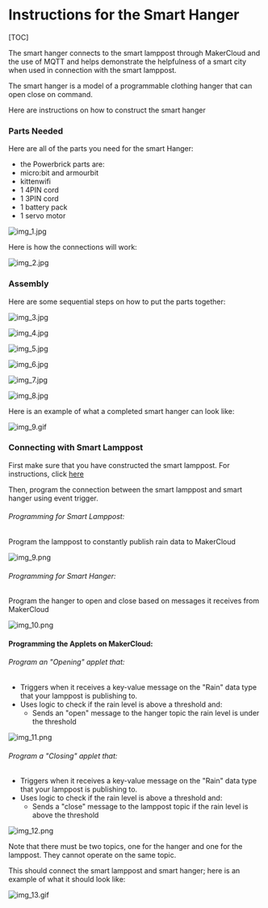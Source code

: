 # Instructions for the Smart Hanger

[TOC]

The smart hanger connects to the smart lamppost through MakerCloud and the use of MQTT and helps demonstrate the helpfulness of a smart city when used in connection with the smart lamppost.

The smart hanger is a model of a programmable clothing hanger that can open close on command. 

Here are instructions on how to construct the smart hanger

### Parts Needed

Here are all of the parts you need for the smart Hanger:
- the Powerbrick parts are:
- micro:bit and armourbit
- kittenwifi
- 1 4PIN cord
- 1 3PIN cord
- 1 battery pack
- 1 servo motor

![img_1.jpg](img/img_1.jpg)

Here is how the connections will work:

![img_2.jpg](img/img_2.jpg)

### Assembly

Here are some sequential steps on how to put the parts together:

![img_3.jpg](img/img_3.jpg)

![img_4.jpg](img/img_4.jpg)

![img_5.jpg](img/img_5.jpg)

![img_6.jpg](img/img_6.jpg)

![img_7.jpg](img/img_7.jpg)

![img_8.jpg](img/img_8.jpg)

Here is an example of what a completed smart hanger can look like:

![img_9.gif](img/img_9.gif)

### Connecting with Smart Lamppost

First make sure that you have constructed the smart lamppost. For instructions, click [here](ch12_smart_city/lamppost/smart_lamppost.md)

Then, program the connection between the smart lamppost and smart hanger using event trigger.



###### Programming for Smart Lamppost:
Program the lamppost to constantly publish rain data to MakerCloud

![img_9.png](img/img_9.png)

###### Programming for Smart Hanger:
Program the hanger to open and close based on messages it receives from MakerCloud

![img_10.png](img/img_10.png)

#### Programming the Applets on MakerCloud:

###### Program an "Opening" applet that:

- Triggers when it receives a key-value message on the "Rain" data type that your lamppost is publishing to.
- Uses logic to check if the rain level is above a threshold and:
    - Sends an "open" message to the hanger topic the rain level is under the threshold

![img_11.png](img/img_11.png)

###### Program a "Closing" applet that:

- Triggers when it receives a key-value message on the "Rain" data type that your lamppost is publishing to.
- Uses logic to check if the rain level is above a threshold and:
    - Sends a "close" message to the lamppost topic if the rain level is above the threshold

![img_12.png](img/img_12.png)

Note that there must be two topics, one for the hanger and one for the lamppost. They cannot operate on the same topic.

This should connect the smart lamppost and smart hanger; here is an example of what it should look like:

![img_13.gif](img/img_13.gif)

